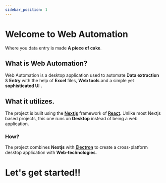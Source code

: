 ```yaml
---
sidebar_position: 1
---
```


# Welcome to Web Automation

Where you data entry is made **A piece of cake**.



## What is Web Automation?

Web Automation is a desktop application used to automate
**Data extraction** & **Entry** with the help of **Excel** files,
**Web tools** and a simple yet **sophisticated UI** .



## What it utilizes. 

The project is built using the **[Nextjs](https://nextjs.org/)** framework of **[React](https://react.dev/)**. Unlike most
Nextjs based projects, this one runs on **Desktop** instead of being a 
web application.


### How?

The project combines **Nextjs** with **[Electron](https://medium.com/@aleksej.gudkov/how-to-build-an-electron-app-with-next-js-a-complete-guide-6f6ddf0111b2#:~:text=Combining%20Electron%20with%20Next.,and%20React%20for%20the%20UI.)** to create a cross-platform desktop
application with **Web-technologies**.


# Let's get started!!












<!-- - [Node.js](https://nodejs.org/en/download/) version 18.0 or above:
  - When installing Node.js, you are recommended to check all checkboxes related to dependencies.

## Generate a new site

Generate a new Docusaurus site using the **classic template**.

The classic template will automatically be added to your project after you run the command:

```bash
npm init docusaurus@latest my-website classic
```

You can type this command into Command Prompt, Powershell, Terminal, or any other integrated terminal of your code editor.

The command also installs all necessary dependencies you need to run Docusaurus.

## Start your site

Run the development server:

```bash
cd my-website
npm run start
```

The `cd` command changes the directory you're working with. In order to work with your newly created Docusaurus site, you'll need to navigate the terminal there.

The `npm run start` command builds your website locally and serves it through a development server, ready for you to view at http://localhost:3000/.

Open `docs/intro.md` (this page) and edit some lines: the site **reloads automatically** and displays your changes. -->
